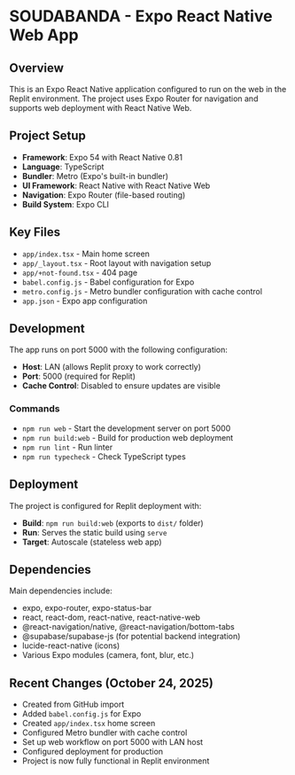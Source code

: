 # SOUDABANDA - Expo React Native Web App

## Overview
This is an Expo React Native application configured to run on the web in the Replit environment. The project uses Expo Router for navigation and supports web deployment with React Native Web.

## Project Setup
- **Framework**: Expo 54 with React Native 0.81
- **Language**: TypeScript
- **Bundler**: Metro (Expo's built-in bundler)
- **UI Framework**: React Native with React Native Web
- **Navigation**: Expo Router (file-based routing)
- **Build System**: Expo CLI

## Key Files
- `app/index.tsx` - Main home screen
- `app/_layout.tsx` - Root layout with navigation setup
- `app/+not-found.tsx` - 404 page
- `babel.config.js` - Babel configuration for Expo
- `metro.config.js` - Metro bundler configuration with cache control
- `app.json` - Expo app configuration

## Development
The app runs on port 5000 with the following configuration:
- **Host**: LAN (allows Replit proxy to work correctly)
- **Port**: 5000 (required for Replit)
- **Cache Control**: Disabled to ensure updates are visible

### Commands
- `npm run web` - Start the development server on port 5000
- `npm run build:web` - Build for production web deployment
- `npm run lint` - Run linter
- `npm run typecheck` - Check TypeScript types

## Deployment
The project is configured for Replit deployment with:
- **Build**: `npm run build:web` (exports to `dist/` folder)
- **Run**: Serves the static build using `serve`
- **Target**: Autoscale (stateless web app)

## Dependencies
Main dependencies include:
- expo, expo-router, expo-status-bar
- react, react-dom, react-native, react-native-web
- @react-navigation/native, @react-navigation/bottom-tabs
- @supabase/supabase-js (for potential backend integration)
- lucide-react-native (icons)
- Various Expo modules (camera, font, blur, etc.)

## Recent Changes (October 24, 2025)
- Created from GitHub import
- Added `babel.config.js` for Expo
- Created `app/index.tsx` home screen
- Configured Metro bundler with cache control
- Set up web workflow on port 5000 with LAN host
- Configured deployment for production
- Project is now fully functional in Replit environment
